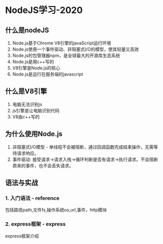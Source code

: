 # NodeJS学习-2020

## 什么是nodeJS  
1. Node.js基于Chrome V8引擎的javaScript运行环境  
2. Node.js使用一个事件驱动、非阻塞式I/O的模型，使其轻量又高效  
3. Node.js的包管理器npm，是全球最大的开源库生态系统  
4. Node.js是用c++写的  
5. V8引擎是Node.js的核心  
6. Node.js是运行在服务端的javascript  

## 什么是V8引擎
1. 电脑无法识别js  
2. js引擎是让电脑识别代码  
3. V8由c++写的  

## 为什么使用Node.js  
1. 非阻塞式I/O模型 - 单线程不会被阻断，通过回调函数完成结束操作，无需等待请求响应。  
2. 事件驱动: 接受请求->请求入栈->循环判断是否有请求->执行请求。不会阻断原来的事件，也不会丢失请求。  

## 语法与实战
### 1. 入门语法 - reference
包括路径path,文件fs,操作系统os,url,事件，http模块  

### 2. express框架 - express
express框架介绍

